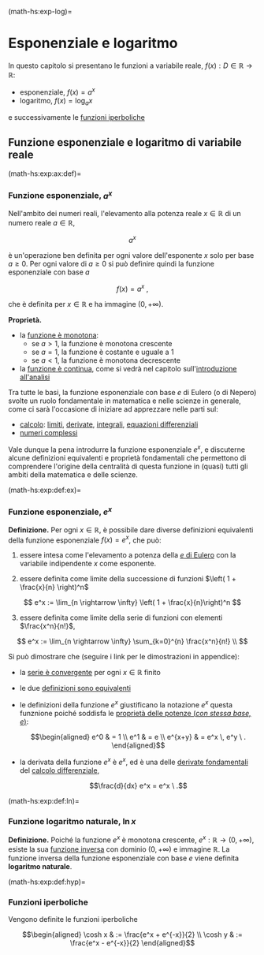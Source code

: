(math-hs:exp-log)=
# Esponenziale e logaritmo

In questo capitolo si presentano le funzioni a variabile reale, $f(x): D \in \mathbb{R} \rightarrow \mathbb{R}$:
- esponenziale, $f(x) = a^x$
- logaritmo, $f(x) = \log_a x$

e successivamente le [funzioni iperboliche]()

## Funzione esponenziale e logaritmo di variabile reale

(math-hs:exp:ax:def)=
### Funzione esponenziale, $a^x$

Nell'ambito dei numeri reali, l'elevamento alla potenza reale $x \in \mathbb{R}$ di un numero reale $a \in \mathbb{R}$,

$$a^x$$

è un'operazione ben definita per ogni valore dell'esponente $x$ solo per base $a \geq 0$. Per ogni valore di $a \geq 0$ si può definire quindi la funzione esponenziale con base $a$

$$f(x) = a^x \ ,$$

che è definita per $x \in \mathbb{R}$ e ha immagine $(0, +\infty)$.

**Proprietà.**
- la [funzione è monotona](math-hs:precalculus:real-functions:types):
  - se $a > 1$, la funzione è monotona crescente
  - se $a = 1$, la funzione è costante e uguale a $1$
  - se $a < 1$, la funzione è monotona decrescente
- la [funzione è continua](infinitesimal-calculus:continuous-fun), come si vedrà nel capitolo sull'[introduzione all'analisi](infinitesimal-calculus:analysis)

Tra tutte le basi, la funzione esponenziale con base $e$ di Eulero (o di Nepero) svolte un ruolo fondamentale in matematica e nelle scienze in generale, come ci sarà l'occasione di iniziare ad apprezzare nelle parti sul:
- [calcolo](math-hs:calculus): [limiti](infinitesimal-calculus:limits), [derivate](infinitesimal-calculus:derivatives), [integrali](infinitesimal-calculus:integrals), [equazioni differenziali](ode-hs)
- [numeri complessi](math-hs:algebra:complex)

Vale dunque la pena introdurre la funzione esponenziale $e^x$, e discuterne alcune definizioni equivalenti e proprietà fondamentali che permettono di comprendere l'origine della centralità di questa funzione in (quasi) tutti gli ambiti della matematica e delle scienze.

(math-hs:exp:def:ex)=
### Funzione esponenziale, $e^x$

**Definizione.** Per ogni $x \in \mathbb{R}$, è possibile dare diverse definizioni equivalenti della funzione esponenziale $f(x) = e^x$, che può:

1. essere intesa come l'elevamento a potenza della [$e$ di Eulero](math-hs:series:e-euler) con la variabile indipendente $x$ come esponente.

2. essere definita come limite della successione di funzioni $\left( 1 + \frac{x}{n} \right)^n$

$$
  e^x := \lim_{n \rightarrow \infty} \left( 1 + \frac{x}{n}\right)^n
$$

3. essere definita come limite della serie di funzioni con elementi $\frac{x^n}{n!}$,

$$
  e^x := \lim_{n \rightarrow \infty} \sum_{k=0}^{n} \frac{x^n}{n!} \\
$$

Si può dimostrare che (seguire i link per le dimostrazioni in appendice): 
- la [serie è convergente](math-hs:exp-log:notes:convergence) per ogni $x \in \mathbb{R}$ finito 
- le due [definizioni sono equivalenti](math-hs:exp-log:proof:equivalence)
- le definizioni della funzione $e^x$ giustificano la notazione $e^x$ questa funznione poiché soddisfa le [proprietà delle potenze (*con stessa base, $e$*)](math-hs:exp-log:proof:powers):
  
  $$\begin{aligned}
    e^0 & = 1 \\
    e^1 & = e \\
  e^{x+y} & = e^x \, e^y \ .
  \end{aligned}$$

- la derivata della funzione $e^x$ è $e^x$, ed è una delle [derivate fondamentali](infinitesimal-calculus:derivatives:fund) del [calcolo differenziale](infinitesimal-calculus:derivatives),

  $$\frac{d}{dx} e^x = e^x \ .$$

<!--
- la base della potenza, $e$, viene definita $e$ **di Nepero**, ed è un numero reale irrazionale, il cui valore approssimato è $e \approx 2.718281828\text{"e poi la magia finisce"}$: nonostante le prime cifre decimali facciano pensare che possa essere periodico, se si scrivono le cifre successive, l'approssimazione diventa $e \approx 2.71828182845904523\dots$
-->

(math-hs:exp:def:ln)=
### Funzione logaritmo naturale, $\text{ln} \, x$

**Definizione.** Poiché la funzione $e^x$ è monotona crescente, $e^x: \mathbb{R} \rightarrow (0, +\infty)$, esiste la sua [funzione inversa](math-hs:precalculus:real-functions:inverse) con dominio $(0,+\infty)$ e immagine $\mathbb{R}$. La funzione inversa della funzione esponenziale con base $e$ viene definita **logaritmo naturale**.

(math-hs:exp:def:hyp)=
### Funzioni iperboliche
Vengono definite le funzioni iperboliche

$$\begin{aligned}
  \cosh x & := \frac{e^x + e^{-x}}{2} \\
  \cosh y & := \frac{e^x - e^{-x}}{2}
\end{aligned}$$

<!--
## Funzione esponenziale e logaritmo di variabile complessa
**todo** *Fare riferimento ad algebra complessa. La funzione $e^{z}$ è necessaria a introdurre la rappresentazione polare dei numeri complessi.*
-->
